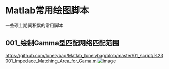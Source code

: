 # Matlab常用绘图脚本
一些硕士期间积累的常用脚本

## 001_绘制Gamma型匹配网络匹配范围
https://github.com/lonelybag/Matlab_lonelybag/blob/master/01_script/%23001_Impedace_Matching_Area_for_Gama.m
![image](https://github.com/lonelybag/Matlab_lonelybag/blob/master/02_results/001.jpg)
